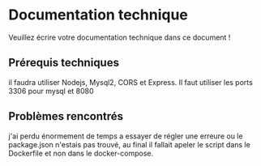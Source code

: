 # Documentation technique
Veuillez écrire votre documentation technique dans ce document !

## Prérequis techniques 
il faudra utiliser Nodejs, Mysql2, CORS et Express. Il faut utiliser les ports 3306 pour mysql et 8080 

## Problèmes rencontrés
j'ai perdu énormement de temps a essayer de régler une erreure ou le package.json n'estais pas trouvé, au final il fallait apeler le script dans le Dockerfile et non dans le docker-compose.
